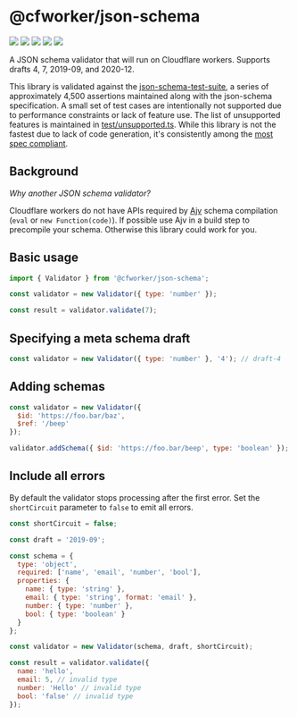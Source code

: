 # @cfworker/json-schema

![](https://badgen.net/bundlephobia/minzip/@cfworker/json-schema)
![](https://badgen.net/bundlephobia/min/@cfworker/json-schema)
![](https://badgen.net/bundlephobia/dependency-count/@cfworker/json-schema)
![](https://badgen.net/bundlephobia/tree-shaking/@cfworker/json-schema)
![](https://badgen.net/npm/types/@cfworker/json-schema?icon=typescript)

A JSON schema validator that will run on Cloudflare workers. Supports drafts 4, 7, 2019-09, and 2020-12.

This library is validated against the [json-schema-test-suite](https://github.com/json-schema-org/JSON-Schema-Test-Suite), a series of approximately 4,500 assertions maintained along with the json-schema specification. A small set of test cases are intentionally not supported due to performance constraints or lack of feature use. The list of unsupported features is maintained in [test/unsupported.ts](./test/unsupported.ts). While this library is not the fastest due to lack of code generation, it's consistently among the [most spec compliant](https://json-schema.org/implementations.html#benchmarks).

## Background

_Why another JSON schema validator?_

Cloudflare workers do not have APIs required by [Ajv](https://ajv.js.org/) schema compilation (`eval` or `new Function(code)`).
If possible use Ajv in a build step to precompile your schema. Otherwise this library could work for you.

## Basic usage

```js
import { Validator } from '@cfworker/json-schema';

const validator = new Validator({ type: 'number' });

const result = validator.validate(7);
```

## Specifying a meta schema draft

```js
const validator = new Validator({ type: 'number' }, '4'); // draft-4
```

## Adding schemas

```js
const validator = new Validator({
  $id: 'https://foo.bar/baz',
  $ref: '/beep'
});

validator.addSchema({ $id: 'https://foo.bar/beep', type: 'boolean' });
```

## Include all errors

By default the validator stops processing after the first error. Set the `shortCircuit` parameter to `false` to emit all errors.

```js
const shortCircuit = false;

const draft = '2019-09';

const schema = {
  type: 'object',
  required: ['name', 'email', 'number', 'bool'],
  properties: {
    name: { type: 'string' },
    email: { type: 'string', format: 'email' },
    number: { type: 'number' },
    bool: { type: 'boolean' }
  }
};

const validator = new Validator(schema, draft, shortCircuit);

const result = validator.validate({
  name: 'hello',
  email: 5, // invalid type
  number: 'Hello' // invalid type
  bool: 'false' // invalid type
});
```
